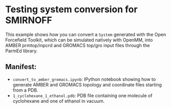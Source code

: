 # Testing system conversion for SMIRNOFF

This example shows how you can convert a `System` generated with the Open Forcefield Toolkit, which can be simulated natively with OpenMM, into AMBER prmtop/inpcrd and GROMACS top/gro input files through the ParmEd library.

## Manifest:
- `convert_to_amber_gromacs.ipynb`: IPython notebook showing how to generate AMBER and GROMACS topology and coordinate files starting from a PDB.
- `1_cyclohexane_1_ethanol.pdb`: PDB file containing one molecule of cyclohexane and one of ethanol in vacuum.
